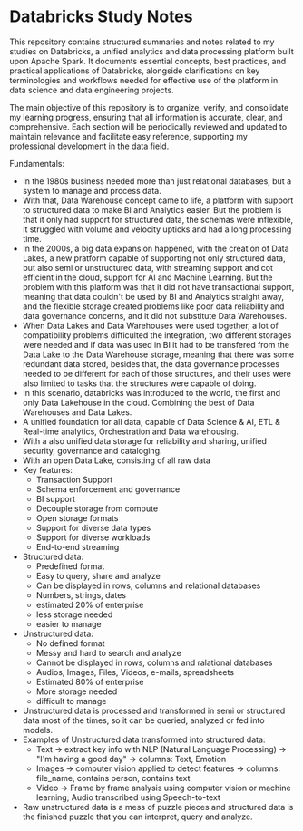 # Databricks Study Notes

This repository contains structured summaries and notes related to my studies on Databricks, a unified analytics and data processing platform built upon Apache Spark. It documents essential concepts, best practices, and practical applications of Databricks, alongside clarifications on key terminologies and workflows needed for effective use of the platform in data science and data engineering projects.

The main objective of this repository is to organize, verify, and consolidate my learning progress, ensuring that all information is accurate, clear, and comprehensive. Each section will be periodically reviewed and updated to maintain relevance and facilitate easy reference, supporting my professional development in the data field.

Fundamentals:

- In the 1980s business needed more than just relational databases, but a system to manage and process data.
- With that, Data Warehouse concept came to life, a platform with support to structured data to make BI and Analytics easier. But the problem is that it only had support for structured data, the schemas were inflexible, it struggled with volume and velocity upticks and had a long processing time.
- In the 2000s, a big data expansion happened, with the creation of Data Lakes, a new pratform capable of supporting not only structured data, but also semi or unstructured data, with streaming support and cot efficient in the cloud, support for AI and Machine Learning. But the problem with this platform was that it did not have transactional support, meaning that data couldn't be used by BI and Analytics straight away, and the flexible storage created problems like poor data reliability and data governance concerns, and it did not substitute Data Warehouses.
- When Data Lakes and Data Warehouses were used together, a lot of compatibility problems difficulted the integration, two different storages were needed and if data was used in BI it had to be transfered from the Data Lake to the Data Warehouse storage, meaning that there was some redundant data stored, besides that, the data governance processes needed to be different for each of those structures, and their uses were also limited to tasks that the structures were capable of doing.
- In this scenario, databricks was introduced to the world, the first and only Data Lakehouse in the cloud. Combining the best of Data Warehouses and Data Lakes.
- A unified foundation for all data, capable of Data Science & AI, ETL & Real-time analytics, Orchestration and Data warehousing.
- With a also unified data storage for reliability and sharing, unified security, governance and cataloging.
- With an open Data Lake, consisting of all raw data
- Key features:
  - Transaction Support
  - Schema enforcement and governance
  - BI support
  - Decouple storage from compute
  - Open storage formats
  - Support for diverse data types
  - Support for diverse workloads
  - End-to-end streaming
- Structured data:
  - Predefined format
  - Easy to query, share and analyze
  - Can be displayed in rows, columns and relational databases
  - Numbers, strings, dates
  - estimated 20% of enterprise
  - less storage needed
  - easier to manage
- Unstructured data:
  - No defined format
  - Messy and hard to search and analyze
  - Cannot be displayed in rows, columns and ralational databases
  - Audios, Images, Files, Videos, e-mails, spreadsheets
  - Estimated 80% of enterprise
  - More storage needed
  - difficult to manage
- Unstructured data is processed and transformed in semi or structured data most of the times, so it can be queried, analyzed or fed into models.
- Examples of Unstructured data transformed into structured data:
  - Text -> extract key info with NLP (Natural Language Processing) -> "I'm having a good day" -> columns: Text, Emotion
  - Images -> computer vision applied to detect features -> columns: file_name, contains person, contains text
  - Video -> Frame by frame analysis using computer vision or machine learning; Audio transcribed using Speech-to-text
- Raw unstructured data is a mess of puzzle pieces and structured data is the finished puzzle that you can interpret, query and analyze. 
